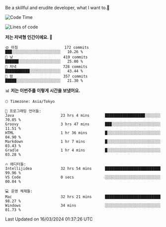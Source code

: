Be a skillful and erudite developer, what I want to.👶

<!--START_SECTION:waka-->
![Code Time](http://img.shields.io/badge/Code%20Time-530%20hrs%2056%20mins-blue)

![Lines of code](https://img.shields.io/badge/%EC%A0%80%EB%8A%94%20%EC%97%AC%ED%83%9C%EA%B9%8C%EC%A7%80%20-783.1%20thousand%20%EC%A4%84%EC%9D%98%20%EC%BD%94%EB%93%9C%EB%A5%BC%20%EC%9E%91%EC%84%B1%ED%96%88%EC%96%B4%EC%9A%94.-blue)

**저는 저녁형 인간이에요. 🦉** 

```text
🌞 아침                     172 commits         ███░░░░░░░░░░░░░░░░░░░░░░   10.26 % 
🌆 낮　                     419 commits         ██████░░░░░░░░░░░░░░░░░░░   25.00 % 
🌃 저녁                     728 commits         ███████████░░░░░░░░░░░░░░   43.44 % 
🌙 밤　                     357 commits         █████░░░░░░░░░░░░░░░░░░░░   21.30 % 
```


📊 **저는 이번주를 이렇게 시간을 보냈어요.** 

```text
🕑︎ Timezone: Asia/Tokyo

💬 프로그래밍 언어들: 
Java                     23 hrs 4 mins       ██████████████████░░░░░░░   70.05 % 
Groovy                   3 hrs 47 mins       ███░░░░░░░░░░░░░░░░░░░░░░   11.51 % 
HTML                     1 hr 36 mins        █░░░░░░░░░░░░░░░░░░░░░░░░   04.90 % 
Markdown                 1 hr 7 mins         █░░░░░░░░░░░░░░░░░░░░░░░░   03.43 % 
Gradle                   1 hr 4 mins         █░░░░░░░░░░░░░░░░░░░░░░░░   03.28 % 

🔥 에디터들: 
Intellijidea             32 hrs 54 mins      █████████████████████████   99.96 % 
VS Code                  0 secs              ░░░░░░░░░░░░░░░░░░░░░░░░░   00.04 % 

💻 운영 체제들: 
Mac                      32 hrs 21 mins      █████████████████████████   98.27 % 
Windows                  34 mins             ░░░░░░░░░░░░░░░░░░░░░░░░░   01.73 % 
```


 Last Updated on 16/03/2024 01:37:26 UTC
<!--END_SECTION:waka-->
